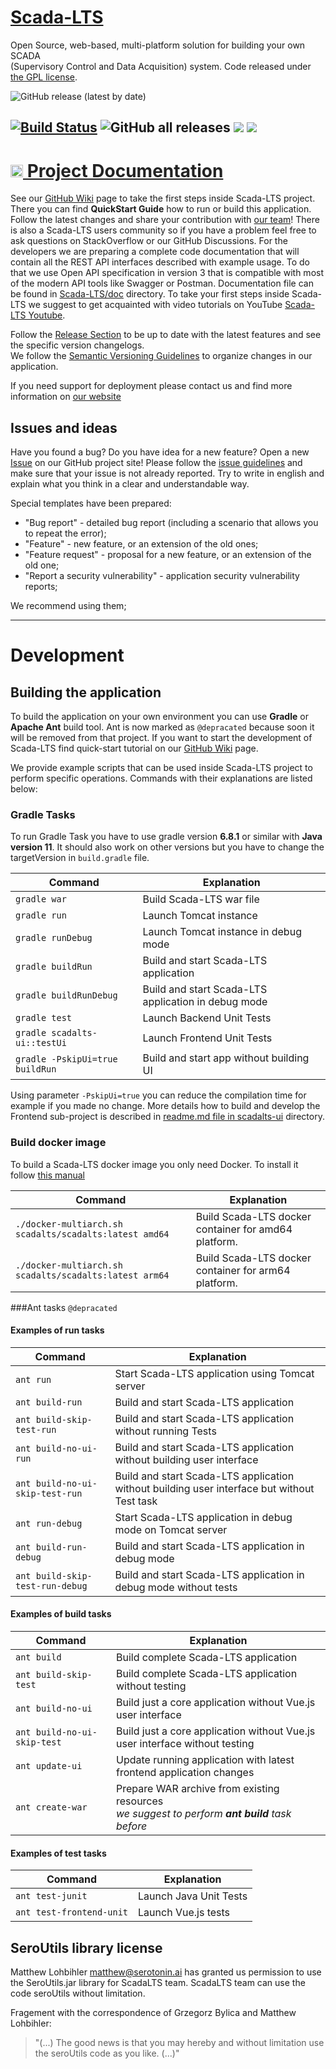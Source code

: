 # [Scada-LTS](http://scada-lts.org)

Open Source, web-based, multi-platform solution for building your own SCADA   
(Supervisory Control and Data Acquisition) system.
Code released under [the GPL license](https://github.com/SCADA-LTS/Scada-LTS/blob/develop/LICENSE).


![GitHub release (latest by date)](https://img.shields.io/github/v/release/SCADA-LTS/Scada-LTS)

[![Build Status](https://travis-ci.org/SCADA-LTS/Scada-LTS.svg?branch=develop)](https://travis-ci.org/SCADA-LTS/Scada-LTS)
![GitHub all releases](https://img.shields.io/github/downloads/SCADA-LTS/Scada-LTS/total)
[![](https://images.microbadger.com/badges/version/scadalts/scadalts.svg)](https://microbadger.com/images/scadalts/scadalts "Get your own version badge on microbadger.com")
[![](https://images.microbadger.com/badges/image/dockergb/scadalts-dev.svg)](https://microbadger.com/images/dockergb/scadalts-dev "Get your own image badge on microbadger.com")
---

<h1><a style="color:#222222;" href="https://github.com/SCADA-LTS/Scada-LTS/wiki"><img src=https://github.githubassets.com/images/modules/logos_page/GitHub-Logo.png height="20px" /> Project Documentation</a></h1> 

See our [GitHub Wiki](https://github.com/SCADA-LTS/Scada-LTS/wiki) page to take the first steps inside
Scada-LTS project. There you can find **QuickStart Guide** how to run or build this application. Follow the latest changes and share your contribution with [our team](https://github.com/SCADA-LTS/Scada-LTS/wiki/The-Team)!
There is also a Scada-LTS users community so if you have a problem feel free to ask questions on StackOverflow or our GitHub Discussions.
For the developers we are preparing a complete code documentation that will contain all the REST API interfaces
described with example usage. To do that we use Open API specification in version 3 that is compatible with
most of the modern API tools like Swagger or Postman. Documentation file can be found in [Scada-LTS/doc](https://github.com/SCADA-LTS/Scada-LTS/tree/develop/doc/RESTAPI) directory.
To take your first steps inside Scada-LTS we suggest to get acquainted with video tutorials on YouTube [Scada-LTS Youtube](https://www.youtube.com/@ScadaLTS).

Follow the [Release Section](https://github.com/SCADA-LTS/Scada-LTS/releases) to be up to date with the latest features and see the specific version changelogs.   
We follow the [Semantic Versioning Guidelines](http://semver.org/) to organize changes in our application.

If you need support for deployment please contact us and find more information on [our website](http://scada-lts.com/#support)

## Issues and ideas
Have you found a bug? Do you have idea for a new feature? Open a new [Issue](https://github.com/SCADA-LTS/Scada-LTS/issues) on our GitHub project site!
Please follow the [issue guidelines](https://github.com/twbs/bootstrap/blob/main/.github/CONTRIBUTING.md#using-the-issue-tracker)
and make sure that your issue is not already reported. Try to write in english and explain what you think in a clear and understandable way.

Special templates have been prepared:
- "Bug report" - detailed bug report (including a scenario that allows you to repeat the error);
- "Feature" - new feature, or an extension of the old ones;
- "Feature request" - proposal for a new feature, or an extension of the old one;
- "Report a security vulnerability" - application security vulnerability reports;

We recommend using them;

---

# Development

## Building the application
To build the application on your own environment you can use **Gradle** or **Apache Ant** build tool.
Ant is now marked as `@depracated` because soon it will be removed from
that project. If you want to start the development of Scada-LTS find quick-start 
tutorial on our [GitHub Wiki](https://github.com/SCADA-LTS/Scada-LTS/wiki/Prepare-environment-to-develop-(IntelliJ-Community)) page.

We provide example scripts that can be used inside Scada-LTS project to perform specific operations.
Commands with their explanations are listed below:

### Gradle Tasks
To run Gradle Task you have to use gradle version  **6.8.1** or similar
with **Java version 11**. It should also work on other versions
but you have to change the targetVersion in `build.gradle` file.

| Command | Explanation |
| ---- | ---- |
| ```gradle war``` | Build Scada-LTS war file |
| ```gradle run``` | Launch Tomcat instance |
| ```gradle runDebug``` | Launch Tomcat instance in debug mode |
| ```gradle buildRun``` | Build and start Scada-LTS application |
| ```gradle buildRunDebug``` | Build and start Scada-LTS application in debug mode |
| ```gradle test``` | Launch Backend Unit Tests |
| ```gradle scadalts-ui::testUi``` | Launch Frontend Unit Tests |
| ```gradle -PskipUi=true buildRun``` | Build and start app without building UI |

Using parameter `-PskipUi=true` you can reduce the compilation time for example if you
made no change. More details how to build and develop the Frontend sub-project is described
in [readme.md file in scadalts-ui](./scadalts-ui/README.md) directory.

### Build docker image

To build a Scada-LTS docker image you only need Docker. To install it follow [this manual](https://docs.docker.com/engine/install/)

| Command | Explanation |
| ---- | ---- |
| ```./docker-multiarch.sh scadalts/scadalts:latest amd64``` | Build Scada-LTS docker container for amd64 platform. |
| ```./docker-multiarch.sh scadalts/scadalts:latest arm64``` | Build Scada-LTS docker container for arm64 platform. |

###Ant tasks
`@depracated`
#### Examples of run tasks
| Command | Explanation |
| ---- | ---- |
| ```ant run``` | Start Scada-LTS application using Tomcat server |
| ```ant build-run``` | Build and start Scada-LTS application |
| ```ant build-skip-test-run``` | Build and start Scada-LTS application without running Tests |
| ```ant build-no-ui-run``` | Build and start Scada-LTS application without building user interface |
| ```ant build-no-ui-skip-test-run``` | Build and start Scada-LTS application without building user interface but without Test task |
| ```ant run-debug``` | Start Scada-LTS application in debug mode on Tomcat server |
| ```ant build-run-debug``` | Build and start Scada-LTS application in debug mode |
| ```ant build-skip-test-run-debug``` | Build and start Scada-LTS application in debug mode without tests |

#### Examples of build tasks
| Command | Explanation |
| ---- | ---- |
| ```ant build``` | Build complete Scada-LTS application |
| ```ant build-skip-test``` | Build complete Scada-LTS application without testing |
| ```ant build-no-ui``` | Build just a core application  without Vue.js user interface |
| ```ant build-no-ui-skip-test``` | Build just a core application  without Vue.js user interface without testing |
| ```ant update-ui``` | Update running application with latest frontend application changes |
| ```ant create-war``` | Prepare WAR archive from existing resources<br/> _we suggest to perform **ant build** task before_ |

#### Examples of test tasks
| Command | Explanation |
| ---- | ---- |
| ```ant test-junit``` | Launch Java Unit Tests |
| ```ant test-frontend-unit``` | Launch Vue.js tests |

## SeroUtils library license

Matthew Lohbihler <matthew@serotonin.ai> has granted us permission to use the SeroUtils.jar library for ScadaLTS team. ScadaLTS team can use the code seroUtils without limitation.

Fragement with the correspondence of Grzegorz Bylica and Matthew Lohbihler:
> "(...) The good news is that you may hereby and without limitation use the seroUtils code as you like. (...)"